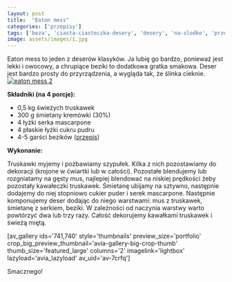 ```yaml
---
layout: post
title:  "Eaton mess"
categories: ['przepisy']
tags: ['beza', 'ciasta-ciasteczka-desery', 'desery', 'na-slodko', 'przepisy', 'truskawki']
image: assets/images/1.jpg
---
```

Eaton mess to jeden z deserów klasyków. Ja lubię go bardzo, ponieważ jest lekki i owocowy, a chrupiące beziki to dodatkowa gratka smakowa. Deser jest bardzo prosty do przyrządzenia, a wygląda tak, że ślinka cieknie.
[![eaton mess 2](http://kobieta-ze-smakiem.pl/wp-content/uploads/2015/04/eaton-mess-21-222x300.jpg)](http://kobieta-ze-smakiem.pl/wp-content/uploads/2015/04/eaton-mess-21.jpg)



**Składniki (na 4 porcje):**
* 0,5 kg świeżych truskawek
* 300 g śmietany kremówki (30%)
* 4 łyżki serka mascarpone
* 4 płaskie łyżki cukru pudru
* 4-5 garści bezików ([przepis](https://kobietazesmakiem.pl/beziki/ "przepis"))


**Wykonanie:**

Truskawki myjemy i pozbawiamy szypułek. Kilka z nich pozostawiamy do dekoracji (krojone w ćwiartki lub w całości). Pozostałe blendujemy lub rozgniatamy na gęsty mus, najlepiej blendować na niskiej prędkości żeby pozostały kawałeczki truskawek. Śmietanę ubijamy na sztywno, następnie dodajemy do niej stopniowo cukier puder i serek mascarpone. Następnie komponujemy deser dodając do niego warstwami: mus z truskawek, śmietanę z serkiem, beziki. W zależności od naczynia warstwy warto powtórzyć dwa lub trzy razy. Całość dekorujemy kawałkami truskawek i świeżą miętą.

[av\_gallery ids='741,740' style='thumbnails' preview\_size='portfolio' crop\_big\_preview\_thumbnail='avia-gallery-big-crop-thumb' thumb\_size='featured\_large' columns='2' imagelink='lightbox' lazyload='avia\_lazyload' av\_uid='av-7crfq']

Smacznego!
    